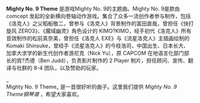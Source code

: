 

**Mighty No. 9 Theme** 是游戏Mighty No. 9的主题曲。Mighty No. 9是款由 comcept
发起的全新横向卷轴动作游戏。集合了众多一流创作者参与制作，包括《洛克人》之父稻船敬二，曾参与《洛克人》背景制作的富田直哉，曾担任《快打旋风
ZERO3》、《魔域幽灵》角色设计的 KIMO?KIMO，经手初代《洛克人》所有音效制作的松前真奈美，曾担任《洛克人 EXE》与《流星洛克人》主插画绘制的
Komaki Shinsuke，曾经手《流星洛克人》的今枝浩司，中国出生、日本长大、加拿大求学的新生代创作者游尼克（Nick Yu），原 CAPCOM
在地语言化部门部长的宾?杰德（Ben Judd），负责影片制作的 2 Player 制片，担任顾问、宣传、翻译与社群的 8-4 团队，以及赞助的玩家。

_  
Mighty No. 9 Theme_ 是一首很好听的曲子。这里我们提供 _Mighty No. 9 Theme钢琴谱_ ，希望大家喜欢。

